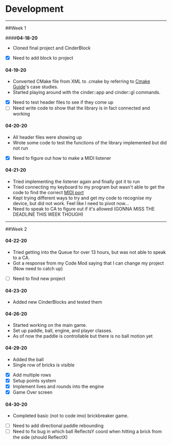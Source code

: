 # Development

---
##Week 1

####**04-18-20**
- Cloned final project and CinderBlock
- [x] Need to add block to project

#### **04-19-20**
- Converted CMake file from XML to .cmake by referring to [Cmake Guide](https://courses.grainger.illinois.edu/cs126/sp2020/notes/cmake/)'s
case studies.
- Started playing around with the cinder::app and cinder::gl commands.
- [x] Need to test header files to see if they come up
- [ ] Need write code to show that the library is in fact connected and working

#### **04-20-20**
- All header files were showing up
- Wrote some code to test the functions of the library implemented but did not run
- [x] Need to figure out how to make a MIDI listener

#### **04-21-20**
- Tried implementing the listener again and finally got it to run
- Tried connecting my keyboard to my program but wasn't able to get the code to find the correct
[MIDI port](https://support.apple.com/en-gb/HT201840)
- Kept trying different ways to try and get my code to recognise my device, but did not work. Feel like I need to pivot now...
- Need to speak to CA to figure out if it's allowed (GONNA MISS THE DEADLINE THIS WEEK THOUGH)

---
##Week 2

#### **04-22-20**
- Tried getting into the Queue for over 13 hours, but was not able to speak to a CA.
- Got a response from my Code Mod saying that I can change my project (Now need to catch up)
- [ ] Need to find new project

#### **04-23-20**
- Added new CinderBlocks and tested them

#### **04-26-20**
- Started working on the main game.
- Set up paddle, ball, engine, and player classes.
- As of now the paddle is controllable but there is no ball motion yet

#### **04-29-20**
- Added the ball
- Single row of bricks is visible
- [x] Add multiple rows
- [x] Setup points system
- [x] Implement lives and rounds into the engine
- [x] Game Over screen

#### **04-30-20**
- Completed basic (not to code imo) brickbreaker game.
- [ ] Need to add directional paddle rebounding
- [ ] Need to fix bug in which ball ReflectsY coord when hitting a brick from the side (should ReflectX)